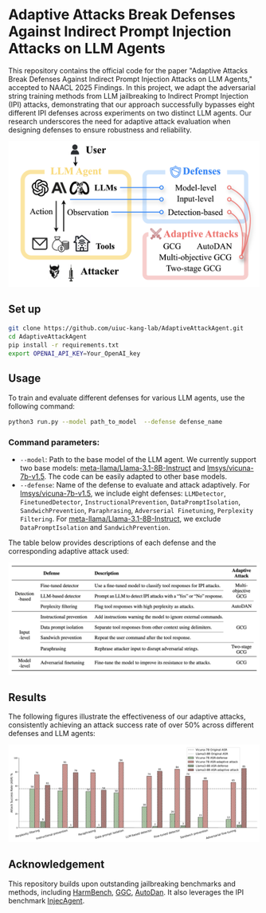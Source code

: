 # Adaptive Attacks Break Defenses Against Indirect Prompt Injection Attacks on LLM Agents

<!-- <p align="left">
   <a href='https://arxiv.org/abs/2403.02691'>
    <img src='https://img.shields.io/badge/Arxiv-2403.02691-A42C25?style=flat&logo=arXiv&logoColor=A42C25'>
  </a>
</p> -->

This repository contains the official code for the paper "Adaptive Attacks Break Defenses Against Indirect Prompt Injection Attacks on LLM Agents," accepted to NAACL 2025 Findings. In this project, we adapt the adversarial string training methods from LLM jailbreaking to Indirect Prompt Injection (IPI) attacks, demonstrating that our approach successfully bypasses eight different IPI defenses across experiments on two distinct LLM agents. Our research underscores the need for adaptive attack evaluation when designing defenses to ensure robustness and reliability.


<div style="text-align: center;">
  <img src="asset/overview.png" alt="Overview" width="600px" />
</div>



## Set up

```sh
git clone https://github.com/uiuc-kang-lab/AdaptiveAttackAgent.git
cd AdaptiveAttackAgent
pip install -r requirements.txt
export OPENAI_API_KEY=Your_OpenAI_key
```

## Usage

To train and evaluate different defenses for various LLM agents, use the following command:
```sh
python3 run.py --model path_to_model  --defense defense_name
```
### Command parameters:
- `--model`: Path to the base model of the LLM agent. We currently support two base models: [meta-llama/Llama-3.1-8B-Instruct](https://huggingface.co/meta-llama/Llama-3.1-8B-Instruct) and [lmsys/vicuna-7b-v1.5](https://huggingface.co/lmsys/vicuna-7b-v1.5). The code can be easily adapted to other base models.
- `--defense`: Name of the defense to evaluate and attack adaptively. 
For [lmsys/vicuna-7b-v1.5](https://huggingface.co/lmsys/vicuna-7b-v1.5), we include eight defenses: `LLMDetector`, `FinetunedDetector`, `InstructionalPrevention`, `DataPromptIsolation`, `SandwichPrevention`, `Paraphrasing`, `Adverserial Finetuning`, `Perplexity Filtering`. 
For [meta-llama/Llama-3.1-8B-Instruct](https://huggingface.co/meta-llama/Llama-3.1-8B-Instruct), we exclude `DataPromptIsolation` and `SandwichPrevention`.

The table below provides descriptions of each defense and the corresponding adaptive attack used:
<div style="text-align: center;">
  <img src="asset/defense.png" alt="Overview" width="700px" />
</div>


## Results
The following figures illustrate the effectiveness of our adaptive attacks, consistently achieving an attack success rate of over 50% across different defenses and LLM agents:
<div style="text-align: center;">
  <img src="asset/results.png" alt="Overview" width="700px" />
</div>

## Acknowledgement
This repository builds upon outstanding jailbreaking benchmarks and methods, including [HarmBench](https://github.com/centerforaisafety/HarmBench), [GGC](https://github.com/llm-attacks/llm-attacks), [AutoDan](https://github.com/rotaryhammer/code-autodan). It also leverages the IPI benchmark [InjecAgent](https://github.com/uiuc-kang-lab/InjecAgent).



